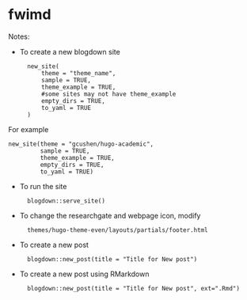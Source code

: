 # fwimd

Notes:
- To create a new blogdown site

		new_site(
			theme = "theme_name",
			sample = TRUE,
			theme_example = TRUE,
			#some sites may not have theme_example
			empty_dirs = TRUE,
			to_yaml = TRUE
		)

For example

	new_site(theme = "gcushen/hugo-academic", 
	         sample = TRUE, 
	         theme_example = TRUE, 
	         empty_dirs = TRUE,
	         to_yaml = TRUE)

- To run the site

		blogdown::serve_site()

- To change the researchgate and webpage icon, modify

		themes/hugo-theme-even/layouts/partials/footer.html

- To create a new post

		blogdown::new_post(title = "Title for New post")

- To create a new post using RMarkdown

		blogdown::new_post(title = "Title for New post", ext=".Rmd")

